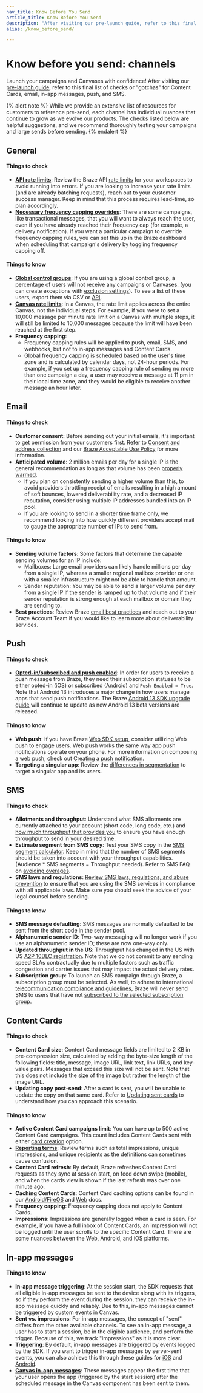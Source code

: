 ```yaml
---
nav_title: Know Before You Send
article_title: Know Before You Send
description: "After visiting our pre-launch guide, refer to this final list of checks or 'gotchas' for Content Cards, email, in-app messages, push, and SMS."
alias: /know_before_send/

---
```


# Know before you send: channels

Launch your campaigns and Canvases with confidence! After visiting our [pre-launch guide](https://labplaybooks.braze.com/canvas-playbooks#/subpage/b2rj8), refer to this final list of checks or "gotchas" for Content Cards, email, in-app messages, push, and SMS.

{% alert note %}
While we provide an extensive list of resources for customers to reference pre-send, each channel has individual nuances that continue to grow as we evolve our products. The checks listed below are helpful suggestions, and we recommend thoroughly testing your campaigns and large sends before sending. 
{% endalert %}

## General

#### Things to check
- [**API rate limits**](https://braze.com/resources/articles/whats-rate-limiting): Review the Braze API [rate limits]({{site.baseurl}}/api/api_limits/) for your workspaces to avoid running into errors. If you are looking to increase your rate limits (and are already batching requests), reach out to your customer success manager. Keep in mind that this process requires lead-time, so plan accordingly.
- [**Necessary frequency capping overrides**]({{site.baseurl}}/user_guide/engagement_tools/campaigns/building_campaigns/rate-limiting/#frequency-capping): There are some campaigns, like transactional messages, that you will want to always reach the user, even if you have already reached their frequency cap (for example, a delivery notification). If you want a particular campaign to override frequency capping rules, you can set this up in the Braze dashboard when scheduling that campaign's delivery by toggling frequency capping off.

#### Things to know
- [**Global control groups**]({{site.baseurl}}/user_guide/engagement_tools/testing/global_control_group#global-control-group): If you are using a global control group, a percentage of users will not receive any campaigns or Canvases. (you can create exceptions with [exclusion settings]({{site.baseurl}}/user_guide/engagement_tools/testing/global_control_group/#step-3-assign-exclusion-settings)). To see a list of these users, export them via CSV or [API]({{site.baseurl}}/api/endpoints/export/user_data/post_users_global_control_group/).
- [**Canvas rate limits**]({{site.baseurl}}/user_guide/engagement_tools/campaigns/building_campaigns/rate-limiting/#rate-limiting): In a Canvas, the rate limit applies across the entire Canvas, not the individual steps. For example, if you were to set a 10,000 message per minute rate limit on a Canvas with multiple steps, it will still be limited to 10,000 messages because the limit will have been reached at the first step.
- **Frequency capping**: 
  - Frequency capping rules will be applied to push, email, SMS, and webhooks, but not to in-app messages and Content Cards.
  - Global frequency capping is scheduled based on the user's time zone and is calculated by calendar days, not 24-hour periods. For example, if you set up a frequency capping rule of sending no more than one campaign a day, a user may receive a message at 11 pm in their local time zone, and they would be eligible to receive another message an hour later.

## Email

#### Things to check
- **Customer consent**: Before sending out your initial emails, it's important to get permission from your customers first. Refer to [Consent and address collection]({{site.baseurl}}/user_guide/onboarding_with_braze/email_setup/consent_and_address_collection/) and our [Braze Acceptable Use Policy](https://www.braze.com/company/legal/aup) for more information.
- **Anticipated volume**: 2 million emails per day for a single IP is the general recommendation as long as that volume has been [properly warmed]({{site.baseurl}}/user_guide/onboarding_with_braze/email_setup/ip_warming#ip-warming). 
  - If you plan on consistently sending a higher volume than this, to avoid providers throttling receipt of emails resulting in a high amount of soft bounces, lowered deliverability rate, and a decreased IP reputation, consider using multiple IP addresses bundled into an IP pool. 
  - If you are looking to send in a shorter time frame only, we recommend looking into how quickly different providers accept mail to gauge the appropriate number of IPs to send from. 

#### Things to know
- **Sending volume factors**: Some factors that determine the capable sending volumes for an IP include:
  - Mailboxes: Large email providers can likely handle millions per day from a single IP, whereas a smaller regional mailbox provider or one with a smaller infrastructure might not be able to handle that amount.
  - Sender reputation: You may be able to send a larger volume per day from a single IP if the sender is ramped up to that volume and if their sender reputation is strong enough at each mailbox or domain they are sending to.
- **Best practices**: Review Braze [email best practices]({{site.baseurl}}/user_guide/message_building_by_channel/email/best_practices) and reach out to your Braze Account Team if you would like to learn more about deliverability services.

## Push

#### Things to check
- [**Opted-in/subscribed and push enabled**]({{site.baseurl}}/user_guide/message_building_by_channel/push/users_and_subscriptions/): In order for users to receive a push message from Braze, they need their subscription statuses to be either opted-in (iOS) or subscribed (Android) and `Push Enabled = True`. Note that Android 13 introduces a major change in how users manage apps that send push notifications. The Braze [Android 13 SDK upgrade guide]({{site.baseurl}}/developer_guide/platform_integration_guides/android/android_13/) will continue to update as new Android 13 beta versions are released.

#### Things to know
- **Web push**: If you have Braze [Web SDK setup]({{site.baseurl}}/user_guide/message_building_by_channel/push/web), consider utilizing Web push to engage users. Web push works the same way app push notifications operate on your phone. For more information on composing a web push, check out [Creating a push notification]({{site.baseurl}}/user_guide/message_building_by_channel/push/creating_a_push_message/#creating-a-push-message).
- **Targeting a singular app**: Review the [differences in segmentation]({{site.baseurl}}/developer_guide/platform_wide/app_group_configuration/#targeting-a-singular-app) to target a singular app and its users.

## SMS

#### Things to check
- **Allotments and throughput**: Understand what SMS allotments are currently attached to your account (short code, long code, etc.) and [how much throughput that provides you]({{site.baseurl}}/user_guide/message_building_by_channel/sms/sms_setup/short_and_long_codes/) to ensure you have enough throughput to send in your desired time.
- **Estimate segment from SMS copy**: Test your SMS copy in the [SMS segment calculator]({{site.baseurl}}/user_guide/message_building_by_channel/sms/campaign/segments/#things-to-keep-in-mind-as-you-create-your-copy). Keep in mind that the number of SMS segments should be taken into account with your throughput capabilities. (Audience * SMS segments = Throughput needed). Refer to SMS FAQ on [avoiding overages]({{site.baseurl}}/user_guide/message_building_by_channel/sms/faqs/#how-can-i-avoid-overages).
- **SMS laws and regulations**: [Review SMS laws, regulations, and abuse prevention]({{site.baseurl}}/user_guide/message_building_by_channel/sms/sms_laws_and_regulations/) to ensure that you are using the SMS services in compliance with all applicable laws. Make sure you should seek the advice of your legal counsel before sending.

#### Things to know
- **SMS message defaulting**: SMS messages are normally defaulted to be sent from the short code in the sender pool.
- **Alphanumeric sender ID**: Two-way messaging will no longer work if you use an alphanumeric sender ID; these are now one-way only.
- **Updated throughput in the US**: Throughput has changed in the US with US [A2P 10DLC registration](https://support.twilio.com/hc/en-us/articles/1260803225669-Message-throughput-MPS-and-Trust-Scores-for-A2P-10DLC-in-the-US). Note that we do not commit to any sending speed SLAs contractually due to multiple factors such as traffic congestion and carrier issues that may impact the actual delivery rates.
- **Subscription group**: To launch an SMS campaign through Braze, a subscription group must be selected. As well, to adhere to international [telecommunication compliance and guidelines]({{site.baseurl}}/user_guide/message_building_by_channel/sms/sms_laws_and_regulations/), Braze will never send SMS to users that have not [subscribed to the selected subscription group]({{site.baseurl}}/user_guide/message_building_by_channel/sms/sms_subscription_group/#how-to-check-a-users-sms-subscription-group).

## Content Cards

#### Things to check
- **Content Card size**: Content Card message fields are limited to 2&nbsp;KB in pre-compression size, calculated by adding the byte-size length of the following fields: title, message, image URL, link text, link URLs, and key-value pairs. Messages that exceed this size will not be sent. Note that this does not include the size of the image but rather the length of the image URL.
- **Updating copy post-send**: After a card is sent, you will be unable to update the copy on that same card. Refer to [Updating sent cards]({{site.baseurl}}/user_guide/message_building_by_channel/content_cards/create/#updating-sent-cards) to understand how you can approach this scenario.

#### Things to know
- **Active Content Card campaigns limit**: You can have up to 500 active Content Card campaigns. This count includes Content Cards sent with either [card creation]({{site.baseurl}}/user_guide/message_building_by_channel/content_cards/create/card_creation/) option.  
- [**Reporting terms**]({{site.baseurl}}/user_guide/message_building_by_channel/content_cards/reporting/): Review terms such as total impressions, unique impressions, and unique recipients as the definitions can sometimes cause confusion.
- **Content Card refresh**: By default, Braze refreshes Content Card requests as they sync at session start, on feed down swipe (mobile), and when the cards view is shown if the last refresh was over one minute ago.
- **Caching Content Cards**: Content Card caching options can be found in our [Android/FireOS]({{site.baseurl}}/developer_guide/platform_integration_guides/android/content_cards/customization/custom_styling/#customizing-card-rendering-for-android) and [Web](https://js.appboycdn.com/web-sdk/latest/doc/modules/appboy.html#getcachedcontentcards) docs. 
- **Frequency capping**: Frequency capping does not apply to Content Cards.
- **Impressions**: Impressions are generally logged when a card is seen. For example, if you have a full inbox of Content Cards, an impression will not be logged until the user scrolls to the specific Content Card. There are some nuances between the Web, Android, and iOS platforms.  

## In-app messages

#### Things to know
- **In-app message triggering**: At the session start, the SDK requests that all eligible in-app messages be sent to the device along with its triggers, so if they perform the event during the session, they can receive the in-app message quickly and reliably. Due to this, in-app messages cannot be triggered by custom events in Canvas.
- **Sent vs. impressions**: For in-app messages, the concept of "sent" differs from the other available channels. To see an in-app message, a user has to start a session, be in the eligible audience, and perform the trigger. Because of this, we track "impressions" as it is more clear.
- **Triggering**: By default, in-app messages are triggered by events logged by the SDK. If you want to trigger in-app messages by server-sent events, you can also achieve this through these guides for [iOS]({{site.baseurl}}/developer_guide/platform_integration_guides/swift/in-app_messaging/customization/custom_triggering/) and [Android]({{site.baseurl}}/developer_guide/platform_integration_guides/android/in-app_messaging/customization).
- [**Canvas in-app messages**]({{site.baseurl}}/user_guide/engagement_tools/canvas/create_a_canvas/in-app_messages_in_canvas/#advancement-behavior-options): These messages appear the first time that your user opens the app (triggered by the start session) after the scheduled message in the Canvas component has been sent to them.
